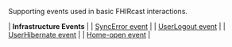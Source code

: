 Supporting events used in basic FHIRcast interactions.

| **Infrastructure Events** |
| [SyncError event](3-2-1-SyncError.html) |
| [UserLogout event](3-2-3-UserLogout.html) |
| [UserHibernate event](3-2-4-UserHibernate.html) |
| [Home-open event](3-2-5-Home-open.html) |
